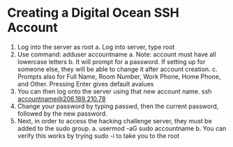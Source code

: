 # Creating a Digital Ocean SSH Account

1. Log into the server as root
    a. Log into server, type root
2. Use command: adduser accountname
    a. Note: account must have all lowercase letters
    b. It will prompt for a password. If setting up for someone else, they will be able to change it after account creation.
    c. Prompts also for Full Name, Room Number, Work Phone, Home Phone, and Other. Pressing Enter gives default avalues
3. You can then log onto the server using that new account name. ssh accountname@206.189.210.78
4. Change your password by typing passwd, then the current password, followed by the new password. 
5. Next, in order to access the hacking challenge server, they must be added to the sudo group.
    a. usermod -aG sudo accountname
    b. You can verify this works by trying sudo -i to take you to the root



